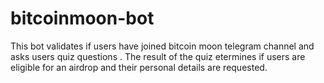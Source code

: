 # bitcoinmoon-bot
This bot validates if users have joined bitcoin moon telegram channel and asks users quiz questions .
The result of the quiz etermines if users are eligible for an airdrop and their personal details are requested.
